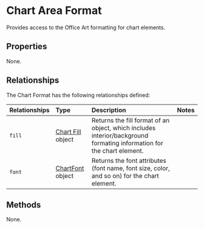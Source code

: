 # Chart Area Format
Provides access to the Office Art formatting for chart elements.

## Properties
None.

## Relationships
The Chart Format has the following relationships defined:

| Relationships    | Type    |Description|Notes |
|:-----------------|:--------|:----------|:-----|
| `fill`          |[Chart Fill](chartFill.md) object | Returns the fill format of an object, which includes interior/background formating information for the chart element. 
| `font`          |[ChartFont](chartFont.md) object | Returns the font attributes (font name, font size, color, and so on) for the chart element. 


## Methods
None.
